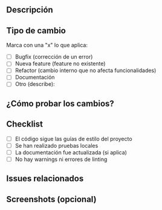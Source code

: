 ## Descripción

<!-- Explica brevemente qué cambios introduce este PR y por qué son necesarios. -->

## Tipo de cambio

Marca con una "x" lo que aplica:

- [ ] Bugfix (corrección de un error)
- [ ] Nueva feature (feature no existente)
- [ ] Refactor (cambio interno que no afecta funcionalidades)
- [ ] Documentación
- [ ] Otro (describe):

## ¿Cómo probar los cambios?

<!-- Proporciona instrucciones para que otros puedan probar este PR. Incluye comandos, datos de prueba o escenarios relevantes. -->

## Checklist

- [ ] El código sigue las guías de estilo del proyecto
- [ ] Se han realizado pruebas locales
- [ ] La documentación fue actualizada (si aplica)
- [ ] No hay warnings ni errores de linting

## Issues relacionados

<!-- Si este PR cierra o está relacionado con un issue, referencia aquí: -->
<!-- Ejemplo: Closes #123 -->

## Screenshots (opcional)

<!-- Si aplica, agrega capturas de pantalla para ayudar a entender los cambios visuales -->
